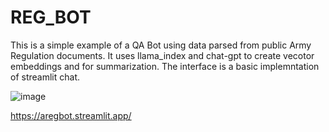 # REG_BOT

This is a simple example of a QA Bot using data parsed from public Army Regulation documents. It uses llama_index and chat-gpt to create vecotor embeddings and for summarization. The interface is a basic implemntation of streamlit chat.

![image](https://github.com/ethan0807/REG_BOT/assets/43458694/a98ba5a8-b0f7-4417-b734-63c9f649ffe8)

https://aregbot.streamlit.app/
